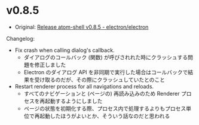 # v0.8.5

* Original: [Release atom-shell v0.8.5 - electron/electron](https://github.com/electron/electron/releases/tag/v0.8.5)

Changelog:

* Fix crash when calling dialog's callback.
  * ダイアログのコールバック (関数) が呼びされれた時にクラッシュする問題を修正しました
  * Electron のダイアログ API を非同期で実行した場合はコールバックで結果を受け取るのだが、その際にクラッシュしていたとのこと
* Restart renderer process for all navigations and reloads.
  * すべてのナビゲーションと (ページの) 再読み込みのため Renderer プロセスを再起動するようにしました
  * ページの状態を初期化する際、プロセス内で処理するよりもプロセス単位で再起動したほうがよいとか、そういう話なのだと思われる
